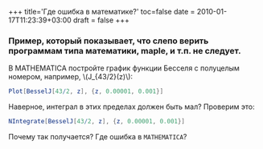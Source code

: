 +++
title='Где ошибка в математике?'
toc=false
date = 2010-01-17T11:23:39+03:00
draft = false
+++

### Пример, который показывает, что слепо верить программам типа математики, maple, и т.п. не следует.

 
В MATHEMATICA постройте график функции Бесселя с полуцелым номером, например, \\(J_{43/2}(z)\\):
```Mathematica
Plot[BesselJ[43/2, z], {z, 0.00001, 0.001}]
```
 
Наверное, интеграл в этих пределах должен быть мал? Проверим это:

```Mathematica
NIntegrate[BesselJ[43/2, z], {z, 0.00001, 0.001}]
```
 
Почему так получается? Где ошибка в `MATHEMATICA`?